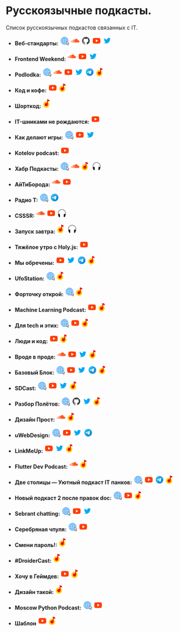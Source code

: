 # Русскоязычные подкасты.

Список русскоязычных подкастов связанных с IT.

- **Веб-стандарты:** [![Сайт](/icons/site.png "Сайт web-standarts.ru")](https://web-standards.ru) [![SoundCloud](/icons/soundcloud.png "SoundCloud")](https://soundcloud.com/web-standards) [![GitHub](/icons/github.png "GitHub")](https://github.com/web-standards-ru/podcast) [![YouTube](/icons/youtube.png "YouTube")](https://www.youtube.com/@webstandards_ru) [![Twitter](/icons/twitter.png "Twitter")](https://twitter.com/webstandards_ru)

- **Frontend Weekend:** [![SoundCloud](/icons/soundcloud.png "SoundCloud")](https://soundcloud.com/frontend-weekend) [![YouTube](/icons/youtube.png "YouTube")](https://www.youtube.com/@frontendweekend) [![Twitter](/icons/twitter.png "Twitter")](https://twitter.com/frontendweekend)

- **Podlodka:** [![Сайт](/icons/site.png "Сайт Podlodka")](https://podlodka.io) [![SoundCloud](/icons/soundcloud.png "SoundCloud")](https://soundcloud.com/podlodka) [![YouTube](/icons/youtube.png "YouTube")](https://www.youtube.com/PodlodkaShow) [![Twitter](/icons/twitter.png "Twitter")](https://twitter.com/podlodkapodcast) [![Telegram](/icons/telegram.png "Telegram")](https://t.me/podlodkanews) [![Яндекс.Музыка](/icons/yandex-music.png "Yandex Music")](https://music.yandex.ru/album/7570122?dir=desc&activeTab=about)

- **Код и кофе:** [![YouTube](/icons/youtube.png "YouTube")](https://www.youtube.com/playlist?list=PL3q8gXVayhpfk7fyIEZO7ee6ErCjnjoeJ) [![Яндекс.Музыка](/icons/yandex-music.png "Yandex Music")](https://music.yandex.ru/album/10925348?activeTab=track-list)

- **Шорткод:** [![Яндекс.Музыка](/icons/yandex-music.png "Yandex Music")](https://music.yandex.ru/album/11022487?dir=desc&activeTab=about)

- **IT-шниками не рождаются:** [![YouTube](/icons/youtube.png "YouTube")](https://www.youtube.com/playlist?list=PLBRXq5LaddfwwN7IUgdIBIwV4ix4Cs5Ms)

- **Как делают игры:** [![Сайт](/icons/site.png "Сайт Как делают игры")](https://kdicast.com) [![YouTube](/icons/youtube.png "YouTube")](https://www.youtube.com/c/kdicast) [![Twitter](/icons/twitter.png "Twitter")](https://twitter.com/kdicast)

- **Kotelov podcast:** [![YouTube](/icons/youtube.png "YouTube")](https://www.youtube.com/playlist?list=PLTgv5HiIUQtJiQhzfJyd25tr8fQwE5AiT)

- **Хабр Подкасты:** [![Сайт](/icons/site.png "Сайт Хабр Подкасты")](https://podcast.habr.com) [![SoundCloud](/icons/soundcloud.png "SoundCloud")](https://soundcloud.com/habr-weekly) [![Яндекс.Музыка](/icons/yandex-music.png "Yandex Music")](https://music.yandex.ru/album/7600069?dir=desc&activeTab=about) [![Podcastly](/icons/podcastly.png "Podcastly")](https://pdcstly.com/ru/podcast/habr-podkasty/890)

- **АйТиБорода:** [![SoundCloud](/icons/soundcloud.png "SoundCloud")](https://soundcloud.com/itbeard) [![YouTube](/icons/youtube.png "YouTube")](https://www.youtube.com/@itbeard)

- **Радио T:** [![Сайт](/icons/site.png "Сайт Радио T")](https://radio-t.com) [![Telegram](/icons/telegram.png "Telegram")](https://t.me/radio_t_podcast)

- **CSSSR:** [![SoundCloud](/icons/soundcloud.png "SoundCloud")](https://soundcloud.com/csssr) [![YouTube](/icons/youtube.png "YouTube")](https://www.youtube.com/@csssrpodcasts718) [![Podcastly](/icons/podcastly.png "Podcastly")](https://pdcstly.com/ru/podcast/csssr/105117)

- **Запуск завтра:** [![Яндекс.Музыка](/icons/yandex-music.png "Yandex Music")](https://music.yandex.ru/album/9294155?dir=desc&activeTab=about) [![Podcastly](/icons/podcastly.png "Podcastly")](https://pdcstly.com/ru/podcast/zapusk-zavtra/888)

- **Тяжёлое утро с Holy.js:** [![YouTube](/icons/youtube.png "YouTube")](https://www.youtube.com/playlist?list=PL8sJahqnzh8JP76w7xi5XRxIZ0Kwd0oTq)

- **Мы обречены:** [![YouTube](/icons/youtube.png "YouTube")](https://www.youtube.com/@myobrecheny) [![Twitter](/icons/twitter.png "Twitter")](https://twitter.com/myobrecheny) [![Telegram](/icons/telegram.png "Telegram")](https://t.me/myobrechenychannel) [![Яндекс.Музыка](/icons/yandex-music.png "Yandex Music")](https://music.yandex.ru/album/10560587?dir=desc&activeTab=about)

- **UfoStation:** [![Сайт](/icons/site.png "Сайт UfoStation")](https://ufostation.tech/ru/podcast/) [![Яндекс.Музыка](/icons/yandex-music.png "Yandex Music")](https://music.yandex.com/album/16437613?dir=desc&activeTab=about)

- **Форточку открой:** [![Сайт](/icons/site.png "Сайт Форточку открой")](https://ufostation.tech/ru/podcast/) [![Яндекс.Музыка](/icons/yandex-music.png "Yandex Music")](https://music.yandex.ru/album/23340787?activeTab=track-list&dir=desc)

- **Machine Learning Podcast:** [![YouTube](/icons/youtube.png "YouTube")](https://www.youtube.com/@machinelearningpodcast9502) [![Яндекс.Музыка](/icons/yandex-music.png "Yandex Music")](https://music.yandex.ru/album/9781458?dir=desc&activeTab=about)

- **Для tech и этих:** [![Сайт](/icons/site.png "Сайт Для tech и этих")](https://forthoseandthose.fireside.fm) [![YouTube](/icons/youtube.png "YouTube")](https://www.youtube.com/playlist?list=PLOLysiZ_IMc0SXiyLK_fRETYNCR3uN05h) [![Яндекс.Музыка](/icons/yandex-music.png "Yandex Music")](https://music.yandex.ru/album/22481935?activeTab=track-list&dir=desc)

- **Люди и код:** [![YouTube](/icons/youtube.png "YouTube")](https://www.youtube.com/@byskillboxmedia7275) [![Яндекс.Музыка](/icons/yandex-music.png "Yandex Music")](https://music.yandex.ru/album/20602720?activeTab=track-list&dir=desc)

- **Вроде в проде:** [![SoundCloud](/icons/soundcloud.png "SoundCloud")](https://soundcloud.com/vrode_v_prode) [![YouTube](/icons/youtube.png "YouTube")](https://www.youtube.com/@vrode_v_prode/videos) [![Twitter](/icons/twitter.png "Twitter")](https://twitter.com/vrode_v_prode) [![Яндекс.Музыка](/icons/yandex-music.png "Yandex Music")](https://music.yandex.ru/album/19001255?activeTab=track-list&dir=desc)

- **Базовый Блок:** [![Сайт](/icons/site.png "Сайт Базовый Блок")](https://basicblockradio.com) [![YouTube](/icons/youtube.png "YouTube")](https://www.youtube.com/@basicblockradio8179) [![Twitter](/icons/twitter.png "Twitter")](https://twitter.com/basicblockradio) [![Telegram](/icons/telegram.png "Telegram")](https://t.me/basicblockradio) [![Яндекс.Музыка](/icons/yandex-music.png "Yandex Music")](https://music.yandex.ru/album/7638583?dir=desc&activeTab=about)

- **SDCast:** [![Сайт](/icons/site.png "Сайт SDCast")](https://sdcast.ksdaemon.ru) [![YouTube](/icons/youtube.png "YouTube")](https://www.youtube.com/@sdcast146) [![Twitter](/icons/twitter.png "Twitter")](https://twitter.com/SDCast_podcast) [![Яндекс.Музыка](/icons/yandex-music.png "Yandex Music")](https://music.yandex.ru/album/6880277?activeTab=track-list)

- **Разбор Полётов:** [![Сайт](/icons/site.png "Сайт Разбор Полётов")](https://razborpoletov.com/index.html) [![GitHub](/icons/github.png "GitHub")](https://github.com/razbor-poletov) [![Twitter](/icons/twitter.png "Twitter")](https://twitter.com/razbor_poletov) [![Яндекс.Музыка](/icons/yandex-music.png "Yandex Music")](https://music.yandex.ru/album/6880225?dir=desc&activeTab=about)

- **Дизайн Прост:** [![SoundCloud](/icons/soundcloud.png "SoundCloud")](https://soundcloud.com/qpzw2utwzag6) [![Яндекс.Музыка](/icons/yandex-music.png "Yandex Music")](https://music.yandex.ru/album/8941958?dir=desc&activeTab=about)

- **uWebDesign:** [![Сайт](/icons/site.png "Сайт uWebDesign")](https://uwebdesign.ru) [![YouTube](/icons/youtube.png "YouTube")](https://www.youtube.com/uwebdesign) [![Twitter](/icons/twitter.png "Twitter")](https://twitter.com/uwebdesgn) [![Telegram](/icons/telegram.png "Telegram")](https://t.me/uwebdesign)

- **LinkMeUp:** [![YouTube](/icons/youtube.png "YouTube")](https://www.youtube.com/@pilimtrem) [![Twitter](/icons/twitter.png "Twitter")](https://twitter.com/pilimtrem) [![Яндекс.Музыка](/icons/yandex-music.png "Yandex Music")](https://music.yandex.ru/album/9502810?activeTab=track-list)

- **Flutter Dev Podcast:** [![SoundCloud](/icons/soundcloud.png "SoundCloud")](https://soundcloud.com/flutterdevpodcast) [![Яндекс.Музыка](/icons/yandex-music.png "Yandex Music")](https://music.yandex.ru/album/11609672?dir=desc&activeTab=about)

- **Две столицы — Уютный подкаст IT панков:** [![Сайт](/icons/site.png "Сайт Две столицы — Уютный подкаст IT панков")](https://2capitals.space) [![YouTube](/icons/youtube.png "YouTube")](https://www.youtube.com/c/2capitalsSpace) [![Telegram](/icons/telegram.png "Telegram")](https://t.me/podcast2capitals) [![Яндекс.Музыка](/icons/yandex-music.png "Yandex Music")](https://music.yandex.ru/album/6880541?activeTab=track-list)

- **Новый подкаст 2 после правок doc:** [![Сайт](/icons/site.png "Сайт Новый подкаст 2 после правок doc")](https://newpodcast2.live) [![YouTube](/icons/youtube.png "YouTube")](https://www.youtube.com/@2doc971) [![Яндекс.Музыка](/icons/yandex-music.png "Yandex Music")](https://music.yandex.ru/album/11575744?dir=desc&activeTab=about)

- **Sebrant chatting:** [![Сайт](/icons/site.png "Сайт Sebrant chatting")](https://asebrant.libsyn.com) [![YouTube](/icons/youtube.png "YouTube")](https://www.youtube.com/playlist?list=PLEmAXDBfXwdIdT11LJ5koetixBi_clxJf) [![Twitter](/icons/twitter.png "Twitter")](https://twitter.com/asebrant)

- **Серебряная чпуля:** [![Сайт](/icons/site.png "Сайт Серебряная чпуля")](https://www.agileverse.ru/podcast) [![YouTube](/icons/youtube.png "YouTube")](https://www.youtube.com/playlist?list=PLj32dnP2J3fE7MkracOWefQBxOiOW6u1e)

- **Смени пароль!:** [![Яндекс.Музыка](/icons/yandex-music.png "Yandex Music")](https://music.yandex.ru/album/16065230?dir=desc&activeTab=about)

- **#DroiderCast:** [![Яндекс.Музыка](/icons/yandex-music.png "Yandex Music")](https://music.yandex.ru/album/8797094?lang=ru&activeTab=track-list)

- **Хочу в Геймдев:** [![YouTube](/icons/youtube.png "YouTube")](https://www.youtube.com/playlist?list=PLYEH4GKbMx6tYzVY76hf4C9xrD420VWLe) [![Яндекс.Музыка](/icons/yandex-music.png "Yandex Music")](https://music.yandex.ru/album/9495544?dir=desc&activeTab=about)

- **Дизайн такой:** [![Яндекс.Музыка](/icons/yandex-music.png "Yandex Music")](https://music.yandex.ru/album/7782689?dir=desc&activeTab=about)

- **Moscow Python Podcast:** [![Сайт](/icons/site.png "Сайт подкаста")](https://podcast.python.ru) [![YouTube](/icons/youtube.png "YouTube")](https://www.youtube.com/playlist?list=PLv_zOGKKxVph51u_AIswuXCasZ7aZD8t3)

- **Шаблон** [![YouTube](/icons/youtube.png "YouTube")](https://www.youtube.com/playlist?list=PLIKnOO-uIAJq27Zz7UTKyNTeFc7L9nyjo) [![Яндекс.Музыка](/icons/yandex-music.png "Yandex Music")](https://music.yandex.ru/album/22756068?dir=desc&activeTab=about)






<!-- - **Шаблон** [![SoundCloud](/icons/soundcloud.png "SoundCloud")]() [![Сайт](/icons/site.png "Сайт подкаста")]() [![GitHub](/icons/github.png "GitHub")]() [![YouTube](/icons/youtube.png "YouTube")]() [![Twitter](/icons/twitter.png "Twitter")]() [![Telegram](/icons/telegram.png "Telegram")]() [![Яндекс.Музыка](/icons/yandex-music.png "Yandex Music")]() [![Podcastly](icons/podcastly.png "Podcastly")]() -->
